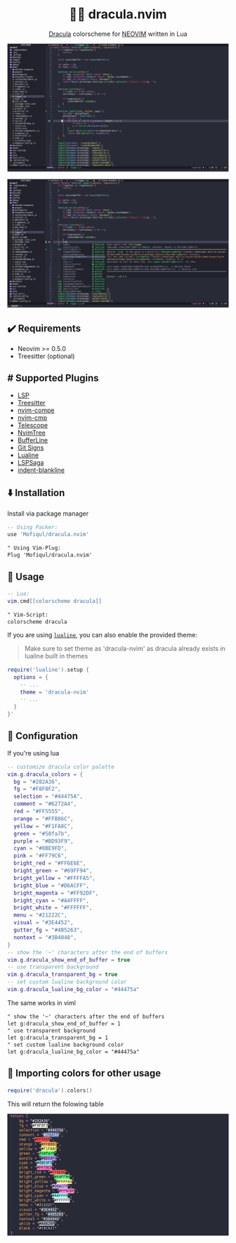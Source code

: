 <h1 align="center" >🧛‍♂️ dracula.nvim</h1>

<p align="center"><a href="https://draculatheme.com/">Dracula</a> colorscheme for <a href="https://neovim.io/">NEOVIM</a> written in Lua</p>

![TypeScript and NvimTree](./assets/1.png)

![Lua](./assets/2.png)

## ✔️ Requirements

- Neovim >= 0.5.0
- Treesitter (optional)

## #️ Supported Plugins

- [LSP](https://github.com/neovim/nvim-lspconfig)
- [Treesitter](https://github.com/nvim-treesitter/nvim-treesitter)
- [nvim-compe](https://github.com/hrsh7th/nvim-compe)
- [nvim-cmp](https://github.com/hrsh7th/nvim-cmp)
- [Telescope](https://github.com/nvim-telescope/telescope.nvim)
- [NvimTree](https://github.com/kyazdani42/nvim-tree.lua)
- [BufferLine](https://github.com/akinsho/nvim-bufferline.lua)
- [Git Signs](https://github.com/lewis6991/gitsigns.nvim)
- [Lualine](https://github.com/hoob3rt/lualine.nvim)
- [LSPSaga](https://github.com/glepnir/lspsaga.nvim)
- [indent-blankline](https://github.com/lukas-reineke/indent-blankline.nvim)

## ⬇️ Installation

Install via package manager

```lua
-- Using Packer:
use 'Mofiqul/dracula.nvim'
```

```vim
" Using Vim-Plug:
Plug 'Mofiqul/dracula.nvim'
```

## 🚀 Usage

```lua
-- Lua:
vim.cmd[[colorscheme dracula]]
```

```vim
" Vim-Script:
colorscheme dracula
```

If you are using [`lualine`](https://github.com/hoob3rt/lualine.nvim), you can also enable the provided theme:

> Make sure to set theme as 'dracula-nvim' as dracula already exists in lualine built in themes

```lua
require('lualine').setup {
  options = {
    -- ...
    theme = 'dracula-nvim'
    -- ...
  }
}'
```

## 🔧 Configuration

If you're using lua

```lua
-- customize dracula color palette
vim.g.dracula_colors = {
  bg = "#282A36",
  fg = "#F8F8F2",
  selection = "#44475A",
  comment = "#6272A4",
  red = "#FF5555",
  orange = "#FFB86C",
  yellow = "#F1FA8C",
  green = "#50fa7b",
  purple = "#BD93F9",
  cyan = "#8BE9FD",
  pink = "#FF79C6",
  bright_red = "#FF6E6E",
  bright_green = "#69FF94",
  bright_yellow = "#FFFFA5",
  bright_blue = "#D6ACFF",
  bright_magenta = "#FF92DF",
  bright_cyan = "#A4FFFF",
  bright_white = "#FFFFFF",
  menu = "#21222C",
  visual = "#3E4452",
  gutter_fg = "#4B5263",
  nontext = "#3B4048",
}
-- show the '~' characters after the end of buffers
vim.g.dracula_show_end_of_buffer = true
-- use transparent background
vim.g.dracula_transparent_bg = true
-- set custom lualine background color
vim.g.dracula_lualine_bg_color = "#44475a"
```

The same works in viml

```vim
" show the '~' characters after the end of buffers
let g:dracula_show_end_of_buffer = 1
" use transparent background
let g:dracula_transparent_bg = 1
" set custom lualine background color
let g:dracula_lualine_bg_color = "#44475a"
```

## 🎨 Importing colors for other usage

```lua
require('dracula').colors()
```

This will return the folowing table

![colors](./assets/colors.png)
